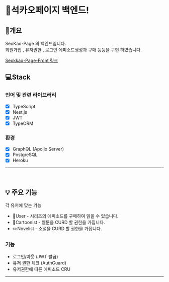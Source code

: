 # 📒석카오페이지 백엔드!

## 📖개요
SeoKao-Page 의 백엔드입니다.<br />
회원가입 , 유저권한 , 로그인 에피소드생성과 구매 등등을 구현 하였습니다.<br />

[Seokkao-Page-Front 링크](../../../seokkao-page-frontend)



## 💻Stack
### 언어 및 관련 라이브러리
- [X] TypeScript
- [X] Nest.js
- [X] JWT
- [X] TypeORM

### 환경
- [X] GraphQL (Apollo Server)
- [X] PostgreSQL
- [X] Heroku

<hr />
<br />

## 💡 주요 기능
각 유저에 맞는 기능
- 🙍‍User - 시리즈의 에피소드를 구매하여 읽을 수 있습니다.
- 🎨Cartoonist - 웹툰을 CURD 할 권한을 가집니다.
- ✏️Novelist - 소설을 CURD 할 권한을 가집니다.

### 기능
- 로그인/아웃 (JWT 발급)
- 유저 권한 체크 (AuthGuard)
- 유저권한에 따른 에피소드 CRU

<hr />



